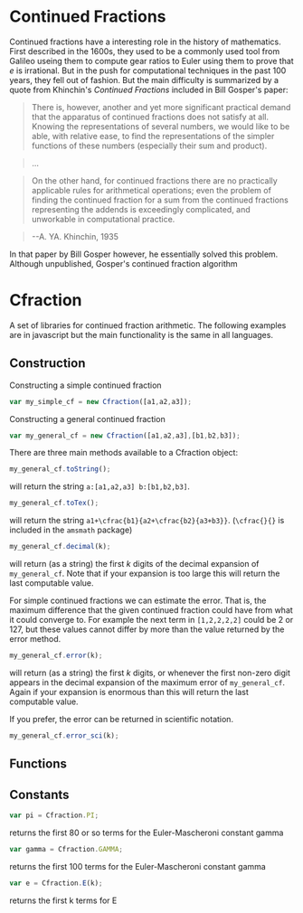 # Continued Fractions
Continued fractions have a interesting role in the history of mathematics. First described in the 1600s, they used to be a commonly used tool from Galileo useing them to compute gear ratios to Euler using them to prove that *e* is irrational. But in the push for computational techniques in the past 100 years, they fell out of fashion. But the main difficulty is summarized by a quote from Khinchin's *Continued Fractions* included in Bill Gosper's paper:

>There is, however, another and yet more significant practical demand that the apparatus of continued fractions does not satisfy at all.  Knowing the representations of several numbers, we would like to be able, with relative ease, to find the representations of the simpler functions of these numbers (especially their sum and product).

>...

>On the other hand, for continued fractions there are no practically applicable rules for arithmetical operations;  even the problem of finding the continued fraction for a sum from the continued fractions representing the addends is exceedingly complicated, and unworkable in computational practice.

>   --A. YA. Khinchin, 1935

In that paper by Bill Gosper however, he essentially solved this problem. Although unpublished, Gosper's continued fraction algorithm

# Cfraction
A set of libraries for continued fraction arithmetic.
The following examples are in javascript but the main functionality is the same in all languages.

Construction
---
Constructing a simple continued fraction
~~~ javascript
var my_simple_cf = new Cfraction([a1,a2,a3]);
~~~
Constructing a general continued fraction
~~~ javascript
var my_general_cf = new Cfraction([a1,a2,a3],[b1,b2,b3]);
~~~
There are three main methods available to a Cfraction object:
~~~ javascript
my_general_cf.toString();
~~~
will return the string `a:[a1,a2,a3] b:[b1,b2,b3]`.

~~~ javascript
my_general_cf.toTex();
~~~
will return the string `a1+\cfrac{b1}{a2+\cfrac{b2}{a3+b3}}`.
(`\cfrac{}{}` is included in the `amsmath` package)

~~~ javascript
my_general_cf.decimal(k);
~~~
will return (as a string) the first *k* digits of the decimal expansion of `my_general_cf`.
Note that if your expansion is too large this will return the last computable value.

For simple continued fractions we can estimate the error. That is, the maximum difference that the given continued fraction could have from what it could converge to. For example the next term in `[1,2,2,2,2]` could be 2 or 127, but these values cannot differ by more than the value returned by the error method.
~~~ javascript
my_general_cf.error(k);
~~~
will return (as a string) the first *k* digits, or whenever the first non-zero digit appears in the decimal expansion of the maximum error of `my_general_cf`.
Again if your expansion is enormous than this will return the last computable value.

If you prefer, the error can be returned in scientific notation.
~~~ javascript
my_general_cf.error_sci(k);
~~~

Functions
---

Constants
---
~~~ javascript
var pi = Cfraction.PI;
~~~
returns the first 80 or so terms for the Euler-Mascheroni constant gamma

~~~ javascript
var gamma = Cfraction.GAMMA;
~~~
returns the first 100 terms for the Euler-Mascheroni constant gamma

~~~ javascript
var e = Cfraction.E(k);
~~~
returns the first k terms for E
